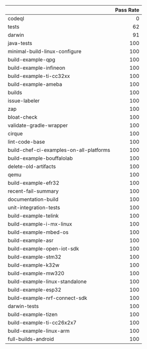 |                                         |   Pass Rate |
|:----------------------------------------|------------:|
| codeql                                  |           0 |
| tests                                   |          62 |
| darwin                                  |          91 |
| java-tests                              |         100 |
| minimal-build-linux-configure           |         100 |
| build-example-qpg                       |         100 |
| build-example-infineon                  |         100 |
| build-example-ti-cc32xx                 |         100 |
| build-example-ameba                     |         100 |
| builds                                  |         100 |
| issue-labeler                           |         100 |
| zap                                     |         100 |
| bloat-check                             |         100 |
| validate-gradle-wrapper                 |         100 |
| cirque                                  |         100 |
| lint-code-base                          |         100 |
| build-chef-ci-examples-on-all-platforms |         100 |
| build-example-bouffalolab               |         100 |
| delete-old-artifacts                    |         100 |
| qemu                                    |         100 |
| build-example-efr32                     |         100 |
| recent-fail-summary                     |         100 |
| documentation-build                     |         100 |
| unit-integration-tests                  |         100 |
| build-example-telink                    |         100 |
| build-example-i-mx-linux                |         100 |
| build-example-mbed-os                   |         100 |
| build-example-asr                       |         100 |
| build-example-open-iot-sdk              |         100 |
| build-example-stm32                     |         100 |
| build-example-k32w                      |         100 |
| build-example-mw320                     |         100 |
| build-example-linux-standalone          |         100 |
| build-example-esp32                     |         100 |
| build-example-nrf-connect-sdk           |         100 |
| darwin-tests                            |         100 |
| build-example-tizen                     |         100 |
| build-example-ti-cc26x2x7               |         100 |
| build-example-linux-arm                 |         100 |
| full-builds-android                     |         100 |